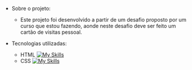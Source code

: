 - Sobre o projeto:
  - Este projeto foi desenvolvido a partir de um desafio proposto por um curso que estou fazendo, aonde neste desafio deve ser feito um cartão de visitas pessoal.

- Tecnologias utilizadas:
  - HTML [![My Skills](https://skills.thijs.gg/icons?i=html)](https://skills.thijs.gg)
  - CSS [![My Skills](https://skills.thijs.gg/icons?i=css)](https://skills.thijs.gg)
  
